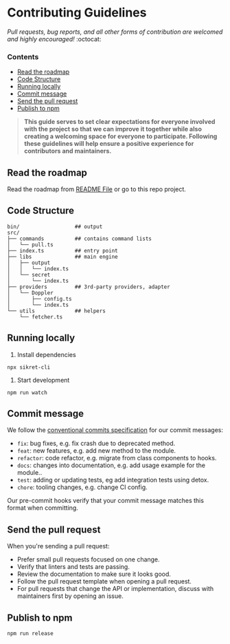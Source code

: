 # Contributing Guidelines

*Pull requests, bug reports, and all other forms of contribution are welcomed and highly encouraged!* :octocat:

### Contents

- [Read the roadmap](#read-the-roadmap)
- [Code Structure](#code-structure)
- [Running locally](#running-locally)
- [Commit message](#commit-message)
- [Send the pull request](#send-the-pull-request)
- [Publish to npm](#publish-to-npm)

> **This guide serves to set clear expectations for everyone involved with the project so that we can improve it together while also creating a welcoming space for everyone to participate. Following these guidelines will help ensure a positive experience for contributors and maintainers.**

## Read the roadmap
Read the roadmap from [README File](./README.md) or go to this repo project.

## Code Structure
```shell
bin/                  ## output
src/
├── commands          ## contains command lists
│   └── pull.ts
├── index.ts          ## entry point
├── libs              ## main engine
│   ├── output
│   │   └── index.ts
│   └── secret
│       └── index.ts
├── providers         ## 3rd-party providers, adapter
│   └── Doppler
│       ├── config.ts
│       └── index.ts
└── utils             ## helpers
    └── fetcher.ts
```


## Running locally

1. Install dependencies
```shell
npx sikret-cli
```

1. Start development
```shell
npm run watch
```

## Commit message

We follow the [conventional commits specification](https://www.conventionalcommits.org/en) for our commit messages:

- `fix`: bug fixes, e.g. fix crash due to deprecated method.
- `feat`: new features, e.g. add new method to the module.
- `refactor`: code refactor, e.g. migrate from class components to hooks.
- `docs`: changes into documentation, e.g. add usage example for the module..
- `test`: adding or updating tests, eg add integration tests using detox.
- `chore`: tooling changes, e.g. change CI config.

Our pre-commit hooks verify that your commit message matches this format when committing.

## Send the pull request

When you're sending a pull request:

- Prefer small pull requests focused on one change.
- Verify that linters and tests are passing.
- Review the documentation to make sure it looks good.
- Follow the pull request template when opening a pull request.
- For pull requests that change the API or implementation, discuss with maintainers first by opening an issue.

## Publish to npm
```shell
npm run release
```

